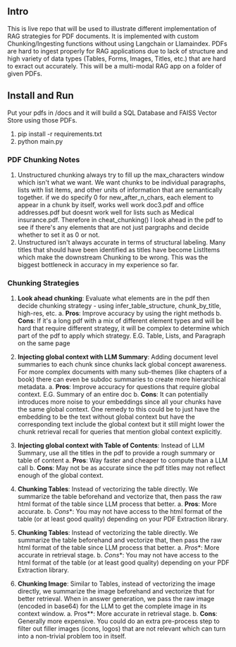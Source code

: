 ## Intro
This is live repo that will be used to illustrate different implementation of RAG strategies for PDF documents. It is implemented with custom Chunking/Ingesting functions without using Langchain or Llamaindex. 
PDFs are hard to ingest properly for RAG applications due to lack of structure and high variety of data types (Tables, Forms, Images, Titles, etc.) that are hard to exract out accurately.
This will be a multi-modal RAG app on a folder of given PDFs.

## Install and Run
Put your pdfs in /docs and it will build a SQL Database and FAISS Vector Store using those PDFs.

1. pip install -r requirements.txt
2. python main.py

### PDF Chunking Notes

1. Unstructured chunking always try to fill up the max_characters window which isn't what we want. We want chunks to be individual paragraphs, lists with list items, and other units of information that are semantically together. if we do specify 0 for new_after_n_chars,  each element to appear in a chunk by itself, works well work doc3.pdf and office addresses.pdf but doesnt work well for lists such as Medical insurance.pdf. Therefore in cheat_chunking() I look ahead in the pdf to see if there's any elements that are not just pargraphs and decide whether to set it as 0 or not.
2. Unstructured isn't always accurate in terms of structural labeling. Many titles that should have been identified as titles have become ListItems which make the downstream Chunking to be wrong. This was the biggest bottleneck in accuracy in my experience so far.

### Chunking Strategies

1. **Look ahead chunking**: Evaluate what elements are in the pdf then decide chunking strategy - using infer_table_structure, chunk_by_title, high-res, etc. 
    a. **Pros**: Improve accuracy by using the right methods
    b. **Cons**: If it's a long pdf with a mix of different element types and will be hard that require different strategy, it will be complex to determine which part of the pdf to apply which strategy. E.G. Table, Lists, and Paragraph on the same page
   
2. **Injecting global context with LLM Summary**: Adding document level summaries to each chunk since chunks lack global concept awareness. For more complex documents with many sub-themes (like chapters of a book) there can even be subdoc summaries to create more hierarchical metadata.
    a. **Pros**: Improve accuracy for questions that require global context. E.G. Summary of an entire doc
    b. **Cons**: It can potentially introduces more noise to your embeddings since all your chunks have the same global context. One remedy to this could be to just have the embedding to be the text without global context but have the corresponding text include the global context but it still might lower the chunk retrieval recall for queries that mention global context explicitly.
   
3.  **Injecting global context with Table of Contents**: Instead of LLM Summary, use all the titles in the pdf to provide a rough summary or table of content
    a. **Pros**: Way faster and cheaper to compute than a LLM call
    b. **Cons**: May not be as accurate since the pdf titles may not reflect enough of the global context.
    
4.  **Chunking Tables**: Instead of vectorizing the table directly. We summarize the table beforehand and vectorize that, then pass the raw html format of the table since LLM process that better.
    a. **Pros**: More accurate.
    b. *Cons**: You may not have access to the html format of the table (or at least good quality) depending on your PDF Extraction library.
    
5.  **Chunking Tables**: Instead of vectorizing the table directly. We summarize the table beforehand and vectorize that, then pass the raw html format of the table since LLM process that better.
   a. *Pros**: More accurate in retrieval stage.
   b. *Cons**: You may not have access to the html format of the table (or at least good quality) depending on your PDF Extraction library.

6.  **Chunking Image**: Similar to Tables, instead of vectorizing the image directly, we summarize the image beforehand and vectorize that for better retrieval. When in answer generation, we pass the raw image (encoded in base64) for the LLM to get the complete image in its context window.
    a. Pros**: More accurate in retrieval stage.
    b. **Cons**: Generally more expensive. You could do an extra pre-process step to filter out filler images (icons, logos) that are not relevant which can turn into a non-trivial problem too in itself.
